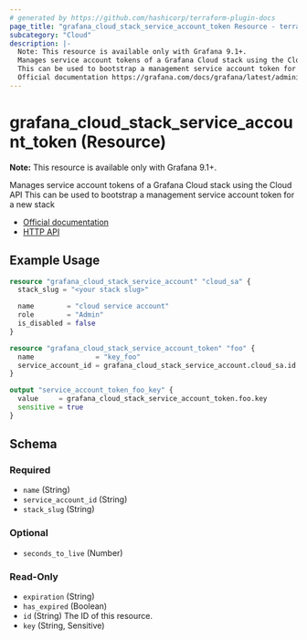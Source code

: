 ```yaml
---
# generated by https://github.com/hashicorp/terraform-plugin-docs
page_title: "grafana_cloud_stack_service_account_token Resource - terraform-provider-grafana"
subcategory: "Cloud"
description: |-
  Note: This resource is available only with Grafana 9.1+.
  Manages service account tokens of a Grafana Cloud stack using the Cloud API
  This can be used to bootstrap a management service account token for a new stack
  Official documentation https://grafana.com/docs/grafana/latest/administration/service-accounts/HTTP API https://grafana.com/docs/grafana/latest/developers/http_api/serviceaccount/#service-account-api
---
```


# grafana_cloud_stack_service_account_token (Resource)

**Note:** This resource is available only with Grafana 9.1+.

Manages service account tokens of a Grafana Cloud stack using the Cloud API
This can be used to bootstrap a management service account token for a new stack

* [Official documentation](https://grafana.com/docs/grafana/latest/administration/service-accounts/)
* [HTTP API](https://grafana.com/docs/grafana/latest/developers/http_api/serviceaccount/#service-account-api)

## Example Usage

```terraform
resource "grafana_cloud_stack_service_account" "cloud_sa" {
  stack_slug = "<your stack slug>"

  name        = "cloud service account"
  role        = "Admin"
  is_disabled = false
}

resource "grafana_cloud_stack_service_account_token" "foo" {
  name               = "key_foo"
  service_account_id = grafana_cloud_stack_service_account.cloud_sa.id
}

output "service_account_token_foo_key" {
  value     = grafana_cloud_stack_service_account_token.foo.key
  sensitive = true
}
```

<!-- schema generated by tfplugindocs -->
## Schema

### Required

- `name` (String)
- `service_account_id` (String)
- `stack_slug` (String)

### Optional

- `seconds_to_live` (Number)

### Read-Only

- `expiration` (String)
- `has_expired` (Boolean)
- `id` (String) The ID of this resource.
- `key` (String, Sensitive)



